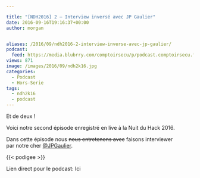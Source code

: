 ```yaml
---

title: "[NDH2016] 2 – Interview inversé avec JP Gaulier"
date: 2016-09-16T19:16:37+00:00
author: morgan


aliases: /2016/09/ndh2016-2-interview-inverse-avec-jp-gaulier/
podcast:
  feed: https://media.blubrry.com/comptoirsecu/p/podcast.comptoirsecu.fr/CSEC.HS24.2016-07-02.NDH2k16_Jpgaulier.mp3
views: 871
image: /images/2016/09/ndh2k16.jpg
categories:
  - Podcast
  - Hors-Serie
tags:
  - ndh2k16
  - podcast
---
```

Et de deux !

Voici notre second épisode enregistré en live à la Nuit du Hack 2016.

Dans cette épisode nous <del>nous entretenons avec</del> faisons interviewer par notre cher [@JPGaulier](https://twitter.com/jpgaulier).


{{< podigee >}}







Lien direct pour le podcast: Ici
